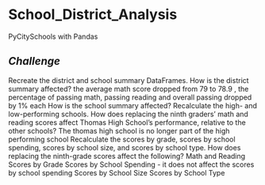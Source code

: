 # School_District_Analysis
PyCitySchools with Pandas
## *Challenge*
Recreate the district and school summary DataFrames.
How is the district summary affected? the average math score dropped from 79 to 78.9 , the percentage of passing math, passing reading and overall passing dropped by 1% each
How is the school summary affected?
Recalculate the high- and low-performing schools.
How does replacing the ninth graders’ math and reading scores affect Thomas High School’s performance, relative to the other schools? The thomas high school is no longer part of the high performing school
Recalculate the scores by grade, scores by school spending, scores by school size, and scores by school type.
How does replacing the ninth-grade scores affect the following?
Math and Reading Scores by Grade
Scores by School Spending - it does not affect the scores by school spending
Scores by School Size
Scores by School Type
